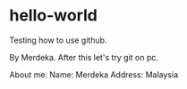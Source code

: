 # hello-world
Testing how to use github.

By Merdeka. After this let's try git on pc.

About me:
Name: Merdeka
Address: Malaysia
